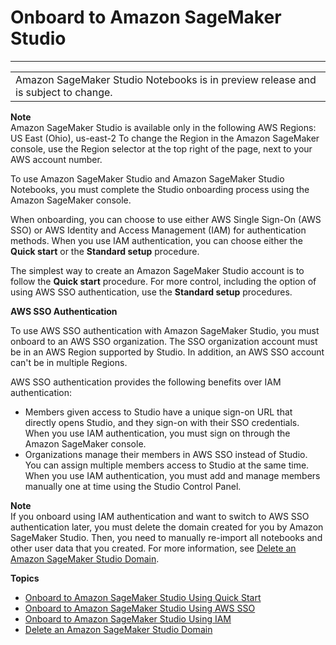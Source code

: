 # Onboard to Amazon SageMaker Studio<a name="gs-studio-onboard"></a>


****  

|  | 
| --- |
| Amazon SageMaker Studio Notebooks is in preview release and is subject to change\. | 

**Note**  
Amazon SageMaker Studio is available only in the following AWS Regions:  
US East \(Ohio\), us\-east\-2
To change the Region in the Amazon SageMaker console, use the Region selector at the top right of the page, next to your AWS account number\.

To use Amazon SageMaker Studio and Amazon SageMaker Studio Notebooks, you must complete the Studio onboarding process using the Amazon SageMaker console\.

When onboarding, you can choose to use either AWS Single Sign\-On \(AWS SSO\) or AWS Identity and Access Management \(IAM\) for authentication methods\. When you use IAM authentication, you can choose either the **Quick start** or the **Standard setup** procedure\.

The simplest way to create an Amazon SageMaker Studio account is to follow the **Quick start** procedure\. For more control, including the option of using AWS SSO authentication, use the **Standard setup** procedures\.

**AWS SSO Authentication**

To use AWS SSO authentication with Amazon SageMaker Studio, you must onboard to an AWS SSO organization\. The SSO organization account must be in an AWS Region supported by Studio\. In addition, an AWS SSO account can't be in multiple Regions\.

AWS SSO authentication provides the following benefits over IAM authentication:
+ Members given access to Studio have a unique sign\-on URL that directly opens Studio, and they sign\-on with their SSO credentials\. When you use IAM authentication, you must sign on through the Amazon SageMaker console\.
+ Organizations manage their members in AWS SSO instead of Studio\. You can assign multiple members access to Studio at the same time\. When you use IAM authentication, you must add and manage members manually one at time using the Studio Control Panel\. 

**Note**  
If you onboard using IAM authentication and want to switch to AWS SSO authentication later, you must delete the domain created for you by Amazon SageMaker Studio\. Then, you need to manually re\-import all notebooks and other user data that you created\. For more information, see [Delete an Amazon SageMaker Studio Domain](gs-studio-delete-domain.md)\.

**Topics**
+ [Onboard to Amazon SageMaker Studio Using Quick Start](onboard-quick-start.md)
+ [Onboard to Amazon SageMaker Studio Using AWS SSO](onboard-sso-users.md)
+ [Onboard to Amazon SageMaker Studio Using IAM](onboard-iam.md)
+ [Delete an Amazon SageMaker Studio Domain](gs-studio-delete-domain.md)